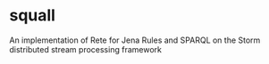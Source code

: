 squall
======

An implementation of Rete for Jena Rules and SPARQL on the Storm distributed stream processing framework